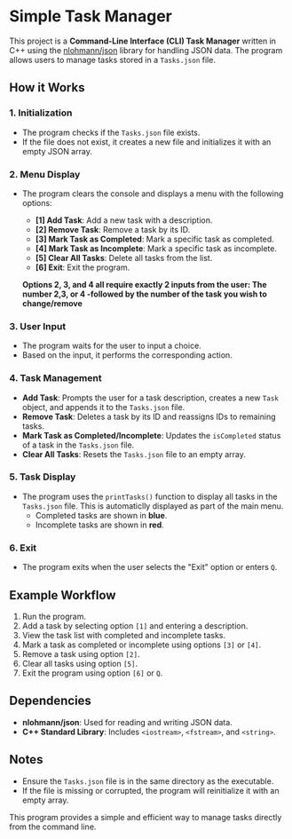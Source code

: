 # Simple Task Manager

This project is a **Command-Line Interface (CLI) Task Manager** written in C++ using the [nlohmann/json](https://github.com/nlohmann/json) library for handling JSON data. The program allows users to manage tasks stored in a `Tasks.json` file.

## How it Works

### 1. **Initialization**
- The program checks if the `Tasks.json` file exists.
- If the file does not exist, it creates a new file and initializes it with an empty JSON array.

### 2. **Menu Display**
- The program clears the console and displays a menu with the following options:
  - **[1] Add Task**: Add a new task with a description.
  - **[2] Remove Task**: Remove a task by its ID.
  - **[3] Mark Task as Completed**: Mark a specific task as completed.
  - **[4] Mark Task as Incomplete**: Mark a specific task as incomplete.
  - **[5] Clear All Tasks**: Delete all tasks from the list.
  - **[6] Exit**: Exit the program.

  **Options 2, 3, and 4 all require exactly 2 inputs from the user: The number 2,3, or 4 -followed by the number of the task you wish to change/remove**

### 3. **User Input**
- The program waits for the user to input a choice.
- Based on the input, it performs the corresponding action.

### 4. **Task Management**
- **Add Task**: Prompts the user for a task description, creates a new `Task` object, and appends it to the `Tasks.json` file.
- **Remove Task**: Deletes a task by its ID and reassigns IDs to remaining tasks.
- **Mark Task as Completed/Incomplete**: Updates the `isCompleted` status of a task in the `Tasks.json` file.
- **Clear All Tasks**: Resets the `Tasks.json` file to an empty array.

### 5. **Task Display**
- The program uses the `printTasks()` function to display all tasks in the `Tasks.json` file. This is automaticlly displayed as part of the main menu.
  - Completed tasks are shown in **blue**.
  - Incomplete tasks are shown in **red**.

### 6. **Exit**
- The program exits when the user selects the "Exit" option or enters `Q`.

## Example Workflow
1. Run the program.
2. Add a task by selecting option `[1]` and entering a description.
3. View the task list with completed and incomplete tasks.
4. Mark a task as completed or incomplete using options `[3]` or `[4]`.
5. Remove a task using option `[2]`.
6. Clear all tasks using option `[5]`.
7. Exit the program using option `[6]` or `Q`.

## Dependencies
- **nlohmann/json**: Used for reading and writing JSON data.
- **C++ Standard Library**: Includes `<iostream>`, `<fstream>`, and `<string>`.

## Notes
- Ensure the `Tasks.json` file is in the same directory as the executable.
- If the file is missing or corrupted, the program will reinitialize it with an empty array.

This program provides a simple and efficient way to manage tasks directly from the command line.